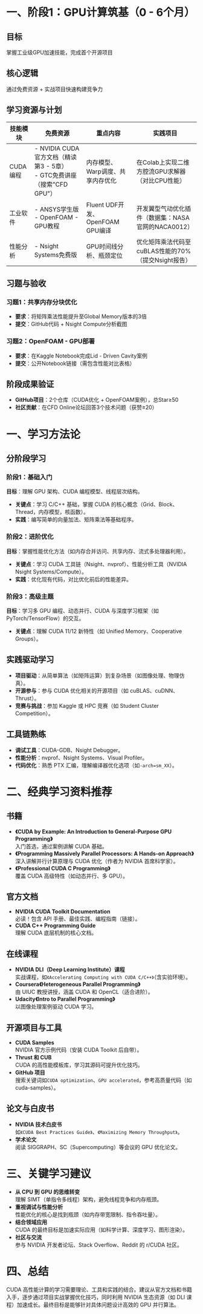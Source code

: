 # 一、阶段1：GPU计算筑基（0 - 6个月）
## 目标
掌握工业级GPU加速技能，完成首个开源项目

## 核心逻辑
通过免费资源 + 实战项目快速构建竞争力

## 学习资源与计划
|技能模块|免费资源|重点内容|实践项目|
| ---- | ---- | ---- | ---- |
|CUDA编程|- NVIDIA CUDA官方文档（精读第3 - 5章）<br>- GTC免费讲座（搜索"CFD GPU"）|内存模型、Warp调度、共享内存优化|在Colab上实现二维方腔流GPU求解器（对比CPU性能）|
|工业软件|- ANSYS学生版<br>- OpenFOAM - GPU教程|Fluent UDF开发、OpenFOAM GPU编译|开发翼型气动优化插件（数据集：NASA官网的NACA0012）|
|性能分析|- Nsight Systems免费版|GPU时间线分析、瓶颈定位|优化矩阵乘法代码至cuBLAS性能的70%（提交Nsight报告）|

## 习题与验收
### 习题1：共享内存分块优化
- **要求**：将矩阵乘法性能提升至Global Memory版本的3倍
- **提交**：GitHub代码 + Nsight Compute分析截图  

### 习题2：OpenFOAM - GPU部署
- **要求**：在Kaggle Notebook完成Lid - Driven Cavity案例
- **提交**：公开Notebook链接（需包含性能对比表格）  

## 阶段成果验证
- **GitHub项目**：2个仓库（CUDA优化 + OpenFOAM案例），总Star≥50
- **社区贡献**：在CFD Online论坛回答3个技术问题（获赞≥20）






# 一、学习方法论

## 分阶段学习
### 阶段1：基础入门
**目标**：理解 GPU 架构、CUDA 编程模型、线程层次结构。

- **关键点**：学习 C/C++ 基础，掌握 CUDA 的核心概念（Grid、Block、Thread，内存模型，核函数）。
- **实践**：编写简单的向量加法、矩阵乘法等基础程序。

### 阶段2：进阶优化
**目标**：掌握性能优化方法（如内存合并访问、共享内存、流式多处理器利用）。

- **关键点**：学习 CUDA 工具链（Nsight、nvprof）、性能分析工具（NVIDIA Nsight Systems/Compute）。
- **实践**：优化现有代码，对比优化前后的性能差异。

### 阶段3：高级主题
**目标**：学习多 GPU 编程、动态并行、CUDA 与深度学习框架（如 PyTorch/TensorFlow）的交互。

- **关键点**：理解 CUDA 11/12 新特性（如 Unified Memory、Cooperative Groups）。

## 实践驱动学习
- **项目驱动**：从简单算法（如矩阵运算）到复杂场景（如图像处理、物理仿真）。
- **开源参与**：参与 CUDA 优化相关的开源项目（如 cuBLAS、cuDNN、Thrust）。
- **竞赛与挑战**：参加 Kaggle 或 HPC 竞赛（如 Student Cluster Competition）。

## 工具链熟练
- **调试工具**：CUDA-GDB、Nsight Debugger。
- **性能分析**：nvprof、Nsight Systems、Visual Profiler。
- **代码优化**：熟悉 PTX 汇编，理解编译器优化选项（如`-arch=sm_XX`）。

# 二、经典学习资料推荐

## 书籍
- **《CUDA by Example: An Introduction to General-Purpose GPU Programming》**  
  入门首选，通过案例讲解 CUDA 基础。
- **《Programming Massively Parallel Processors: A Hands-on Approach》**  
  深入讲解并行计算原理与 CUDA 优化（作者为 NVIDIA 首席科学家）。
- **《Professional CUDA C Programming》**  
  覆盖 CUDA 高级特性（如动态并行、多 GPU）。

## 官方文档
- **NVIDIA CUDA Toolkit Documentation**  
  必读！包含 API 手册、最佳实践、编程指南（链接）。
- **CUDA C++ Programming Guide**  
  理解 CUDA 底层机制的核心文档。

## 在线课程
- **NVIDIA DLI（Deep Learning Institute）课程**  
  实战课程，如`《Accelerating Computing with CUDA C/C++》`（含实验环境）。
- **Coursera《Heterogeneous Parallel Programming》**  
  由 UIUC 教授讲授，涵盖 CUDA 和 OpenCL（适合进阶）。
- **Udacity《Intro to Parallel Programming》**  
  以图像处理案例驱动 CUDA 学习。

## 开源项目与工具
- **CUDA Samples**  
  NVIDIA 官方示例代码（安装 CUDA Toolkit 后自带）。
- **Thrust 和 CUB**  
  CUDA 的高性能模板库，学习其源码可提升优化技巧。
- **GitHub 项目**  
  搜索关键词如`CUDA optimization`、`GPU accelerated`，参考高质量代码（如 cuda-samples）。

## 论文与白皮书
- **NVIDIA 技术白皮书**  
  如`《CUDA Best Practices Guide》`、`《Maximizing Memory Throughput》`。
- **学术论文**  
  阅读 SIGGRAPH、SC（Supercomputing）等会议的 GPU 优化论文。

# 三、关键学习建议

- **从 CPU 到 GPU 的思维转变**  
  理解 SIMT（单指令多线程）架构，避免线程竞争和内存瓶颈。
- **重视调试与性能分析**  
  性能优化的核心是找到瓶颈（如内存带宽限制、指令吞吐量）。
- **结合领域应用**  
  CUDA 的最终目标是加速实际应用（如科学计算、深度学习、图形渲染）。
- **社区与交流**  
  参与 NVIDIA 开发者论坛、Stack Overflow、Reddit 的 r/CUDA 社区。

# 四、总结

CUDA 高性能计算的学习需要理论、工具和实践的结合。建议从官方文档和书籍入手，逐步通过项目实战掌握优化技巧，同时利用 NVIDIA 生态资源（如 DLI 课程）加速成长。最终目标是能够针对具体问题设计高效的 GPU 并行算法。
